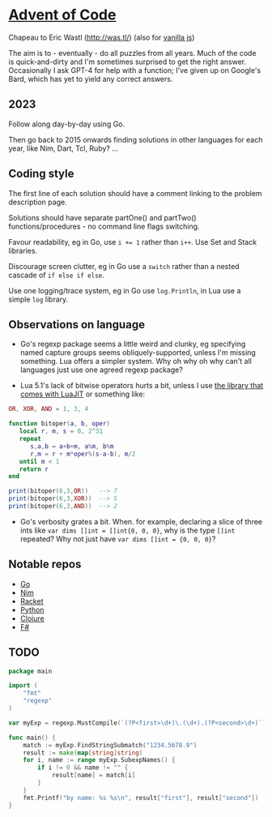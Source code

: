 # [Advent of Code](https://en.wikipedia.org/wiki/Advent_of_Code)

Chapeau to Eric Wastl (http://was.tl/) (also for [vanilla js](http://vanilla-js.com/))

The aim is to - eventually - do all puzzles from all years. Much of the code is quick-and-dirty and I'm sometimes surprised to get the right answer. Occasionally I ask GPT-4 for help with a function; I've given up on Google's Bard, which has yet to yield any correct answers.

## 2023
Follow along day-by-day using Go.

Then go back to 2015 onwards finding solutions in other languages for each year, like Nim, Dart, Tcl, Ruby? ...

## Coding style

The first line of each solution should have a comment linking to the problem description page.

Solutions should have separate partOne() and partTwo() functions/procedures - no command line flags switching.

Favour readability, eg in Go, use `i += 1` rather than `i++`. Use Set and Stack libraries.

Discourage screen clutter, eg in Go use a `switch` rather than a nested cascade of `if else if else`.

Use one logging/trace system, eg in Go use `log.Println`, in Lua use a simple `log` library.

## Observations on language

- Go's regexp package seems a little weird and clunky, eg specifying named capture groups seems obliquely-supported, unless I'm missing something. Lua offers a simpler system. Why oh why oh why can't all languages just use one agreed regexp package?

- Lua 5.1's lack of bitwise operators hurts a bit, unless I use [the library that comes with LuaJIT](https://bitop.luajit.org/) or something like:

```Lua
OR, XOR, AND = 1, 3, 4

function bitoper(a, b, oper)
   local r, m, s = 0, 2^31
   repeat
      s,a,b = a+b+m, a%m, b%m
      r,m = r + m*oper%(s-a-b), m/2
   until m < 1
   return r
end

print(bitoper(6,3,OR))   --> 7
print(bitoper(6,3,XOR))  --> 5
print(bitoper(6,3,AND))  --> 2
```

- Go's verbosity grates a bit. When. for example, declaring a slice of three ints like `var dims []int = []int{0, 0, 0}`, why is the type `[]int` repeated? Why not just have `var dims []int = {0, 0, 0}`?

## Notable repos
- [Go](https://github.com/alexchao26/advent-of-code-go)
- [Nim](https://github.com/narimiran/advent_of_code_2015)
- [Racket](https://github.com/goderich/aoc2020/blob/master/day07.rkt)
- [Python](https://sharick.xyz/projects/advent-of-code)
- [Clojure](https://github.com/tschady/advent-of-code/tree/main)
- [F#](https://github.com/CameronAavik/AdventOfCode)

## TODO
```go
package main

import (
    "fmt"
    "regexp"
)

var myExp = regexp.MustCompile(`(?P<first>\d+)\.(\d+).(?P<second>\d+)`)

func main() {
    match := myExp.FindStringSubmatch("1234.5678.9")
    result := make(map[string]string)
    for i, name := range myExp.SubexpNames() {
        if i != 0 && name != "" {
            result[name] = match[i]
        }
    }
    fmt.Printf("by name: %s %s\n", result["first"], result["second"])
}
```

